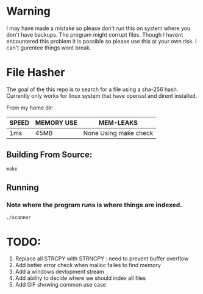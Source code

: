# Warning 
I may have made a mistake so please don't run this on system where you don't have backups. The program might corrupt files. Though I havent encountered this problem it is possible 
so please use this at your own risk. I can't gurentee things wont break.  

# File Hasher

The goal of the this repo is to search for a file using a sha-256 hash. Currently only works for linux system that have openssl and dirent installed. 

From my home dir:

|SPEED | MEMORY USE| MEM-LEAKS|
|------|-----------|----------|
|1ms   | 45MB      | None Using make check|

## Building From Source:
    make

## Running 
  ### Note where the program runs is where things are indexed. 
    ./scanner
  
  
# TODO:
  1. Replace all STRCPY with STRNCPY : need to prevent buffer overflow 
  2. Add better error check when malloc failes to find memory
  3. Add a windows devlopment stream 
  4. Add ability to decide where we should index all files
  5. Add GIF showing common use case 
